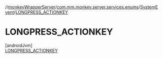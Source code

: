 //[monkeyWrapperServer](../../../../index.md)/[com.mm.monkey.server.services.enums](../../index.md)/[SystemEvent](../index.md)/[LONGPRESS_ACTIONKEY](index.md)

# LONGPRESS_ACTIONKEY

[androidJvm]\
[LONGPRESS_ACTIONKEY](index.md)